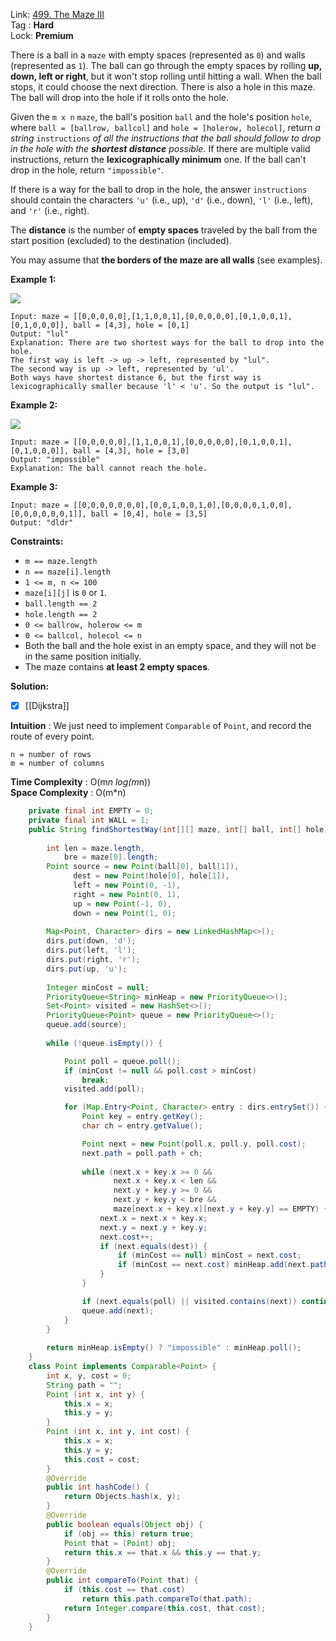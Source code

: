 Link: [499. The Maze III](https://leetcode.com/problems/the-maze-iii/) <br>
Tag : **Hard**<br>
Lock: **Premium**

There is a ball in a `maze` with empty spaces (represented as `0`) and walls (represented as `1`). The ball can go through the empty spaces by rolling **up, down, left or right**, but it won't stop rolling until hitting a wall. When the ball stops, it could choose the next direction. There is also a hole in this maze. The ball will drop into the hole if it rolls onto the hole.

Given the `m x n` `maze`, the ball's position `ball` and the hole's position `hole`, where `ball = [ballrow, ballcol]` and `hole = [holerow, holecol]`, return _a string_ `instructions` _of all the instructions that the ball should follow to drop in the hole with the **shortest distance** possible_. If there are multiple valid instructions, return the **lexicographically minimum** one. If the ball can't drop in the hole, return `"impossible"`.

If there is a way for the ball to drop in the hole, the answer `instructions` should contain the characters `'u'` (i.e., up), `'d'` (i.e., down), `'l'` (i.e., left), and `'r'` (i.e., right).

The **distance** is the number of **empty spaces** traveled by the ball from the start position (excluded) to the destination (included).

You may assume that **the borders of the maze are all walls** (see examples).

**Example 1:**

![](https://assets.leetcode.com/uploads/2021/03/31/maze3-1-grid.jpg)
```
Input: maze = [[0,0,0,0,0],[1,1,0,0,1],[0,0,0,0,0],[0,1,0,0,1],[0,1,0,0,0]], ball = [4,3], hole = [0,1]
Output: "lul"
Explanation: There are two shortest ways for the ball to drop into the hole.
The first way is left -> up -> left, represented by "lul".
The second way is up -> left, represented by 'ul'.
Both ways have shortest distance 6, but the first way is lexicographically smaller because 'l' < 'u'. So the output is "lul".
```

**Example 2:**

![](https://assets.leetcode.com/uploads/2021/03/31/maze3-2-grid.jpg)
```
Input: maze = [[0,0,0,0,0],[1,1,0,0,1],[0,0,0,0,0],[0,1,0,0,1],[0,1,0,0,0]], ball = [4,3], hole = [3,0]
Output: "impossible"
Explanation: The ball cannot reach the hole.
```

**Example 3:**
```
Input: maze = [[0,0,0,0,0,0,0],[0,0,1,0,0,1,0],[0,0,0,0,1,0,0],[0,0,0,0,0,0,1]], ball = [0,4], hole = [3,5]
Output: "dldr"
```

**Constraints:**
-   `m == maze.length`
-   `n == maze[i].length`
-   `1 <= m, n <= 100`
-   `maze[i][j]` is `0` or `1`.
-   `ball.length == 2`
-   `hole.length == 2`
-   `0 <= ballrow, holerow <= m`
-   `0 <= ballcol, holecol <= n`
-   Both the ball and the hole exist in an empty space, and they will not be in the same position initially.
-   The maze contains **at least 2 empty spaces**.

**Solution:**

- [x] [[Dijkstra]]

**Intuition** :
We just need to implement `Comparable` of `Point`, and record the route of every point.

```
n = number of rows
m = number of columns
```
**Time Complexity** : O(m*n log(m*n))<br>
**Space Complexity** : O(m*n)

```java
    private final int EMPTY = 0;
    private final int WALL = 1;
    public String findShortestWay(int[][] maze, int[] ball, int[] hole) {
        
        int len = maze.length,
            bre = maze[0].length;
        Point source = new Point(ball[0], ball[1]),
              dest = new Point(hole[0], hole[1]),
              left = new Point(0, -1),
              right = new Point(0, 1),
              up = new Point(-1, 0),
              down = new Point(1, 0);
        
        Map<Point, Character> dirs = new LinkedHashMap<>();
        dirs.put(down, 'd');
        dirs.put(left, 'l');
        dirs.put(right, 'r');
        dirs.put(up, 'u');
        
        Integer minCost = null;
        PriorityQueue<String> minHeap = new PriorityQueue<>();
        Set<Point> visited = new HashSet<>();
        PriorityQueue<Point> queue = new PriorityQueue<>();
        queue.add(source);
        
        while (!queue.isEmpty()) {

            Point poll = queue.poll();
            if (minCost != null && poll.cost > minCost)
                break;
            visited.add(poll);

            for (Map.Entry<Point, Character> entry : dirs.entrySet()) {
                Point key = entry.getKey();
                char ch = entry.getValue();

                Point next = new Point(poll.x, poll.y, poll.cost);
                next.path = poll.path + ch;
                
                while (next.x + key.x >= 0 && 
                       next.x + key.x < len && 
                       next.y + key.y >= 0 && 
                       next.y + key.y < bre && 
                       maze[next.x + key.x][next.y + key.y] == EMPTY) {
                    next.x = next.x + key.x;
                    next.y = next.y + key.y;
                    next.cost++;
                    if (next.equals(dest)) {
                        if (minCost == null) minCost = next.cost;
                        if (minCost == next.cost) minHeap.add(next.path);
                    }
                }

                if (next.equals(poll) || visited.contains(next)) continue;
                queue.add(next);
            }
        }
        
        return minHeap.isEmpty() ? "impossible" : minHeap.poll();
    }
    class Point implements Comparable<Point> {
        int x, y, cost = 0;
        String path = "";
        Point (int x, int y) {
            this.x = x;
            this.y = y;
        }
        Point (int x, int y, int cost) {
            this.x = x;
            this.y = y;
            this.cost = cost;
        }
        @Override
        public int hashCode() {
            return Objects.hash(x, y);
        }
        @Override
        public boolean equals(Object obj) {
            if (obj == this) return true;
            Point that = (Point) obj;
            return this.x == that.x && this.y == that.y;
        }
        @Override
        public int compareTo(Point that) {
            if (this.cost == that.cost)
                return this.path.compareTo(that.path);
            return Integer.compare(this.cost, that.cost);
        }
    }
```

